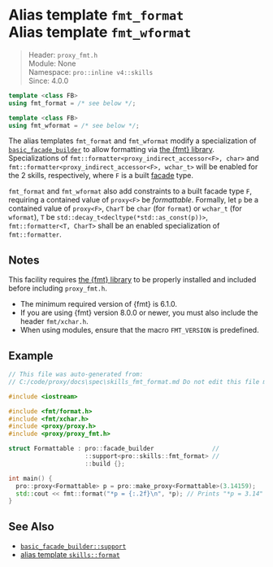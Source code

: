 # Alias template `fmt_format`<br />Alias template `fmt_wformat`

> Header: `proxy_fmt.h`  
> Module: None  
> Namespace: `pro::inline v4::skills`  
> Since: 4.0.0

```cpp
template <class FB>
using fmt_format = /* see below */;

template <class FB>
using fmt_wformat = /* see below */;
```

The alias templates `fmt_format` and `fmt_wformat` modify a specialization of [`basic_facade_builder`](basic_facade_builder/README.md) to allow formatting via [the {fmt} library](https://github.com/fmtlib/fmt). Specializations of `fmt::formatter<proxy_indirect_accessor<F>, char>` and `fmt::formatter<proxy_indirect_accessor<F>, wchar_t>` will be enabled for the 2 skills, respectively, where `F` is a built [facade](facade.md) type.

`fmt_format` and `fmt_wformat` also add constraints to a built facade type `F`, requiring a contained value of `proxy<F>` be *formattable*. Formally, let `p` be a contained value of `proxy<F>`, `CharT` be `char` (for `format`) or `wchar_t` (for `wformat`), `T` be `std::decay_t<decltype(*std::as_const(p))>`, `fmt::formatter<T, CharT>` shall be an enabled specialization of `fmt::formatter`.

## Notes

This facility requires [the {fmt} library](https://github.com/fmtlib/fmt) to be properly installed and included before including `proxy_fmt.h`.

- The minimum required version of {fmt} is 6.1.0.
- If you are using {fmt} version 8.0.0 or newer, you must also include the header `fmt/xchar.h`.
- When using modules, ensure that the macro `FMT_VERSION` is predefined.

## Example

```cpp
// This file was auto-generated from:
// C:/code/proxy/docs\spec\skills_fmt_format.md Do not edit this file manually.

#include <iostream>

#include <fmt/format.h>
#include <fmt/xchar.h>
#include <proxy/proxy.h>
#include <proxy/proxy_fmt.h>

struct Formattable : pro::facade_builder                //
                     ::support<pro::skills::fmt_format> //
                     ::build {};

int main() {
  pro::proxy<Formattable> p = pro::make_proxy<Formattable>(3.14159);
  std::cout << fmt::format("*p = {:.2f}\n", *p); // Prints "*p = 3.14"
}
```

## See Also

- [`basic_facade_builder::support`](basic_facade_builder/support.md)
- [alias template `skills::format`](skills_format.md)
